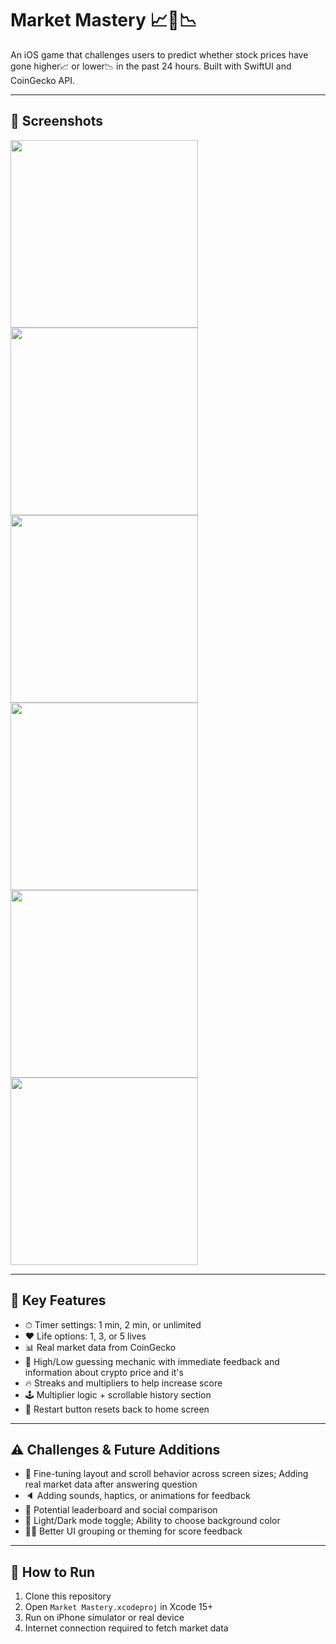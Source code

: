# Market Mastery 📈💸📉

An iOS game that challenges users to predict whether stock prices have gone higher📈 or lower📉 in the past 24 hours. Built with SwiftUI and CoinGecko API.

---

## 📸 Screenshots

<img src="https://github.com/user-attachments/assets/e4f4f095-e277-4013-8065-a2e0c3be297a" width="300">
<img src="https://github.com/user-attachments/assets/2ba21682-d5ae-43ad-9d34-0e5accfde942" width="300">
<img src="https://github.com/user-attachments/assets/bba80682-29f8-4a64-ae26-6b22f4c42e0d" width="300">
<img src="https://github.com/user-attachments/assets/ea187a7a-426a-4b9e-ae21-7b168fb45c6b" width="300">
<img src="https://github.com/user-attachments/assets/17d177bd-b9b5-4da8-b81d-2f1142ff5f78" width="300">
<img src="https://github.com/user-attachments/assets/5b28de5f-b6a4-4e01-89ed-c3375a818b4c" width="300">

---

## 🔑 Key Features

- ⏱ Timer settings: 1 min, 2 min, or unlimited
- ❤️ Life options: 1, 3, or 5 lives
- 📊 Real market data from CoinGecko
- 🤔 High/Low guessing mechanic with immediate feedback and information about crypto price and it's
- 🔥 Streaks and multipliers to help increase score
- 🕹️ Multiplier logic + scrollable history section
- 🧼 Restart button resets back to home screen

---

## ⚠️ Challenges & Future Additions

- 📱 Fine-tuning layout and scroll behavior across screen sizes; Adding real market data after answering question
- 🔈 Adding sounds, haptics, or animations for feedback
- 🥇 Potential leaderboard and social comparison
- 🎨 Light/Dark mode toggle; Ability to choose background color
- 👨‍🏫 Better UI grouping or theming for score feedback

---

## 🚀 How to Run

1. Clone this repository
2. Open `Market Mastery.xcodeproj` in Xcode 15+
3. Run on iPhone simulator or real device
4. Internet connection required to fetch market data

